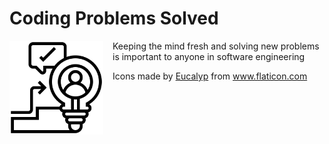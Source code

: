 <h1>Coding Problems Solved</h1>
<p>
  <img src="escalation.png" style="margin-right:15px;" width="150px" align="left"/>
  <p>Keeping the mind fresh and solving new problems is important to anyone in software engineering</p>
<p>

Icons made by <a href="https://www.flaticon.com/authors/eucalyp" title="Eucalyp">Eucalyp</a> from <a href="https://www.flaticon.com/" title="Flaticon"> www.flaticon.com</a>
